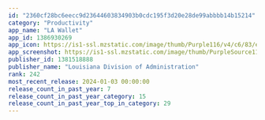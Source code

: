 ```yaml
---
id: "2360cf28bc6eecc9d23644603834903b0cdc195f3d20e28de99abbbb14b15214"
category: "Productivity"
app_name: "LA Wallet"
app_id: 1386930269
app_icon: https://is1-ssl.mzstatic.com/image/thumb/Purple116/v4/c6/83/e8/c683e879-c789-adaf-ae3b-f7033be669d2/AppIcon-0-0-1x_U007emarketing-0-0-0-7-0-0-sRGB-0-0-0-GLES2_U002c0-512MB-85-220-0-0.png/1024x1024bb.png
app_screenshot: https://is1-ssl.mzstatic.com/image/thumb/PurpleSource116/v4/69/7d/4b/697d4b3b-0c1f-a363-07d9-713baa714c28/871a8394-aa71-47c5-a176-7e4545289e3c_1_-_active_users__U2013_1.jpg/1242x2208bb.png
publisher_id: 1381518888
publisher_name: "Louisiana Division of Administration"
rank: 242
most_recent_release: 2024-01-03 00:00:00
release_count_in_past_year: 7
release_count_in_past_year_category: 15
release_count_in_past_year_top_in_category: 29
---
```

